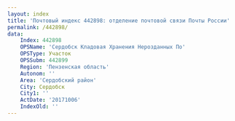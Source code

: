 ```yaml
---
layout: index
title: 'Почтовый индекс 442898: отделение почтовой связи Почты России'
permalink: /442898/
data:
    Index: 442898
    OPSName: 'Сердобск Кладовая Хранения Нерозданных По'
    OPSType: Участок
    OPSSubm: 442899
    Region: 'Пензенская область'
    Autonom: ''
    Area: 'Сердобский район'
    City: Сердобск
    City1: ''
    ActDate: '20171006'
    IndexOld: ''
---
```

